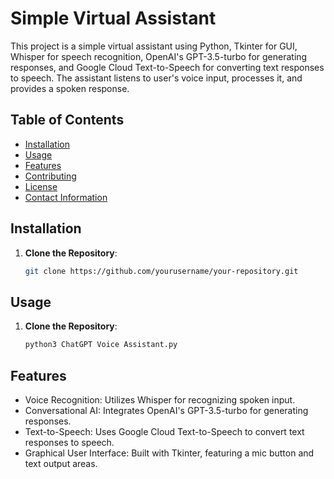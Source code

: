 # Simple Virtual Assistant

This project is a simple virtual assistant using Python, Tkinter for GUI, Whisper for speech recognition, OpenAI's GPT-3.5-turbo for generating responses, and Google Cloud Text-to-Speech for converting text responses to speech. The assistant listens to user's voice input, processes it, and provides a spoken response.

## Table of Contents

- [Installation](#installation)
- [Usage](#usage)
- [Features](#features)
- [Contributing](#contributing)
- [License](#license)
- [Contact Information](#contact-information)

## Installation

1. **Clone the Repository**:
   ```bash
   git clone https://github.com/yourusername/your-repository.git


## Usage

1. **Clone the Repository**:
   ```bash
   python3 ChatGPT Voice Assistant.py


##  Features
-   Voice Recognition: Utilizes Whisper for recognizing spoken input.
-   Conversational AI: Integrates OpenAI's GPT-3.5-turbo for generating responses.
-   Text-to-Speech: Uses Google Cloud Text-to-Speech to convert text responses to speech.
-   Graphical User Interface: Built with Tkinter, featuring a mic button and text output areas.
